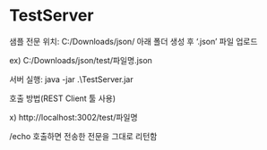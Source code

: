 # TestServer

샘플 전문 위치: C:/Downloads/json/ 아래 폴더 생성 후 ‘.json’ 파일 업로드

ex) C:/Downloads/json/test/파일명.json

서버 실행: java -jar .\TestServer.jar

호출 방법(REST Client 툴 사용)

x) http://localhost:3002/test/파일명

/echo 호출하면 전송한 전문을 그대로 리턴함
